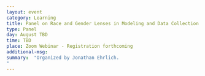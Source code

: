 ```yaml
---
layout: event
category: Learning
title: Panel on Race and Gender Lenses in Modeling and Data Collection.
type: Panel
day: August TBD
time: TBD
place: Zoom Webinar - Registration forthcoming
additional-msg:
summary:  "Organized by Jonathan Ehrlich.
"
---
```


